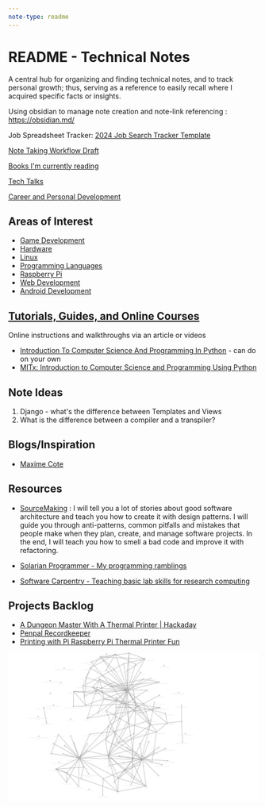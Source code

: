 ```yaml
---
note-type: readme
---
```


# README - Technical Notes

A central hub for organizing and finding technical notes, and to track personal growth;
thus, serving as a reference to easily recall where I acquired specific facts or insights.

Using obsidian to manage note creation and note-link referencing : <https://obsidian.md/>

Job Spreadsheet Tracker: [2024 Job Search Tracker Template](attachments/2024_job_search_tracker.xlsx)

[Note Taking Workflow Draft](_inbox/Note%20Taking%20Workflow%20Draft.md)

[Books I'm currently reading](book-note-reference-hub/README.md)

[Tech Talks](4-hub-notes-🚉/Tech%20Talks.md)

[Career and Personal Development](4-hub-notes-🚉/Career%20and%20Personal%20Development.md)

## Areas of Interest

- [Game Development](4-hub-notes-🚉/Game%20Development.md)
- [Hardware](4-hub-notes-🚉/Hardware.md)
- [Linux](4-hub-notes-🚉/Linux.md)
- [Programming Languages](4-hub-notes-🚉/Programming%20Languages.md)
- [Raspberry Pi](4-hub-notes-🚉/Raspberry%20Pi.md)
- [Web Development](4-hub-notes-🚉/Web%20Development.md)
- [Android Development](4-hub-notes-🚉/Android%20Development.md)

## [Tutorials, Guides, and Online Courses](tutorials-guides-and-online-courses/README.md)

Online instructions and walkthroughs via an article or videos

- [Introduction To Computer Science And Programming In Python](https://ocw.mit.edu/courses/6-0001-introduction-to-computer-science-and-programming-in-python-fall-2016/) - can do on your own
- [MITx: Introduction to Computer Science and Programming Using Python](https://www.edx.org/learn/computer-science/massachusetts-institute-of-technology-introduction-to-computer-science-and-programming-using-python?index=product&queryID=3420e438ac2d916d1f5c8f3486fc69a0&position=1&results_level=first-level-results&term=introduction+to+computer+science+mit&objectID=course-956319ec-8665-4039-8bc6-32c9a9aea5e9&campaign=Introduction+to+Computer+Science+and+Programming+Using+Python&source=edX&product_category=course&placement_url=https%3A%2F%2Fwww.edx.org%2Fsearch)

## Note Ideas

1. Django - what's the difference between Templates and Views
2. What is the difference between a compiler and a transpiler?

## Blogs/Inspiration

- [Maxime Cote](https://www.maximecote.me/)

## Resources

- [SourceMaking](https://sourcemaking.com/) : I will tell
  you a lot of stories about good software architecture and
  teach you how to create it with design patterns. I will
  guide you through anti-patterns, common pitfalls and
  mistakes that people make when they plan, create, and
  manage software projects. In the end, I will teach you
  how to smell a bad code and improve it with refactoring.

- [Solarian Programmer - My programming ramblings](https://solarianprogrammer.com/)
- [Software Carpentry - Teaching basic lab skills for research computing](https://software-carpentry.org/)

## Projects Backlog

- [A Dungeon Master With A Thermal Printer | Hackaday](https://hackaday.com/2022/12/24/a-dungeon-master-with-a-thermal-printer/)
- [Penpal Recordkeeper](project-ideas/Penpal%20Recordkeeper.md)
- [Printing with Pi Raspberry Pi Thermal Printer Fun](https://diyodemag.com/projects/printing_with_pi_raspberry_pi_thermal_printer_fun)

![October 20th, 2023 Obsidian note graph](attachments/20231020000540-note-graph-view.png)
